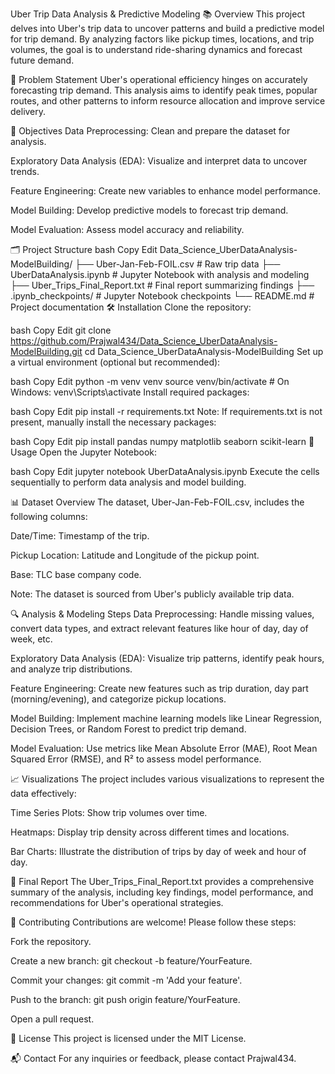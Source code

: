 Uber Trip Data Analysis & Predictive Modeling
📚 Overview
This project delves into Uber's trip data to uncover patterns and build a predictive model for trip demand. By analyzing factors like pickup times, locations, and trip volumes, the goal is to understand ride-sharing dynamics and forecast future demand.

🧠 Problem Statement
Uber's operational efficiency hinges on accurately forecasting trip demand. This analysis aims to identify peak times, popular routes, and other patterns to inform resource allocation and improve service delivery.

🎯 Objectives
Data Preprocessing: Clean and prepare the dataset for analysis.

Exploratory Data Analysis (EDA): Visualize and interpret data to uncover trends.

Feature Engineering: Create new variables to enhance model performance.

Model Building: Develop predictive models to forecast trip demand.

Model Evaluation: Assess model accuracy and reliability.

🗂️ Project Structure
bash
Copy
Edit
Data_Science_UberDataAnalysis-ModelBuilding/
├── Uber-Jan-Feb-FOIL.csv              # Raw trip data
├── UberDataAnalysis.ipynb             # Jupyter Notebook with analysis and modeling
├── Uber_Trips_Final_Report.txt        # Final report summarizing findings
├── .ipynb_checkpoints/                # Jupyter Notebook checkpoints
└── README.md                          # Project documentation
🛠️ Installation
Clone the repository:

bash
Copy
Edit
git clone https://github.com/Prajwal434/Data_Science_UberDataAnalysis-ModelBuilding.git
cd Data_Science_UberDataAnalysis-ModelBuilding
Set up a virtual environment (optional but recommended):

bash
Copy
Edit
python -m venv venv
source venv/bin/activate  # On Windows: venv\Scripts\activate
Install required packages:

bash
Copy
Edit
pip install -r requirements.txt
Note: If requirements.txt is not present, manually install the necessary packages:

bash
Copy
Edit
pip install pandas numpy matplotlib seaborn scikit-learn
🚀 Usage
Open the Jupyter Notebook:

bash
Copy
Edit
jupyter notebook UberDataAnalysis.ipynb
Execute the cells sequentially to perform data analysis and model building.

📊 Dataset Overview
The dataset, Uber-Jan-Feb-FOIL.csv, includes the following columns:

Date/Time: Timestamp of the trip.

Pickup Location: Latitude and Longitude of the pickup point.

Base: TLC base company code.

Note: The dataset is sourced from Uber's publicly available trip data.

🔍 Analysis & Modeling Steps
Data Preprocessing: Handle missing values, convert data types, and extract relevant features like hour of day, day of week, etc.

Exploratory Data Analysis (EDA): Visualize trip patterns, identify peak hours, and analyze trip distributions.

Feature Engineering: Create new features such as trip duration, day part (morning/evening), and categorize pickup locations.

Model Building: Implement machine learning models like Linear Regression, Decision Trees, or Random Forest to predict trip demand.

Model Evaluation: Use metrics like Mean Absolute Error (MAE), Root Mean Squared Error (RMSE), and R² to assess model performance.

📈 Visualizations
The project includes various visualizations to represent the data effectively:

Time Series Plots: Show trip volumes over time.

Heatmaps: Display trip density across different times and locations.

Bar Charts: Illustrate the distribution of trips by day of week and hour of day.

📄 Final Report
The Uber_Trips_Final_Report.txt provides a comprehensive summary of the analysis, including key findings, model performance, and recommendations for Uber's operational strategies.

🤝 Contributing
Contributions are welcome! Please follow these steps:

Fork the repository.

Create a new branch: git checkout -b feature/YourFeature.

Commit your changes: git commit -m 'Add your feature'.

Push to the branch: git push origin feature/YourFeature.

Open a pull request.

📄 License
This project is licensed under the MIT License.

📬 Contact
For any inquiries or feedback, please contact Prajwal434.

